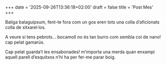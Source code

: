 +++
date = '2025-09-26T13:36:18+02:00'
draft = false
title = 'Post Mes'
+++

Baliga balaguipsum, fent-te fora com un gos eren tots una colla d’aficionats colla de xitxarel·los.

A veure si tens pebrots… bocamoll no és tan burro com sembla coi de nano! cap pelat gamarús.

Cap pelat guarda’t les ensabonades! m’importa una merda quan enxampi aquell parell d’esquitxos n’hi ha per fer-me parar boig.